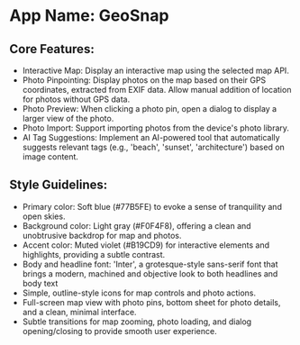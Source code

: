 # **App Name**: GeoSnap

## Core Features:

- Interactive Map: Display an interactive map using the selected map API.
- Photo Pinpointing: Display photos on the map based on their GPS coordinates, extracted from EXIF data. Allow manual addition of location for photos without GPS data.
- Photo Preview: When clicking a photo pin, open a dialog to display a larger view of the photo.
- Photo Import: Support importing photos from the device's photo library.
- AI Tag Suggestions: Implement an AI-powered tool that automatically suggests relevant tags (e.g., 'beach', 'sunset', 'architecture') based on image content.

## Style Guidelines:

- Primary color: Soft blue (#77B5FE) to evoke a sense of tranquility and open skies.
- Background color: Light gray (#F0F4F8), offering a clean and unobtrusive backdrop for map and photos.
- Accent color: Muted violet (#B19CD9) for interactive elements and highlights, providing a subtle contrast.
- Body and headline font: 'Inter', a grotesque-style sans-serif font that brings a modern, machined and objective look to both headlines and body text
- Simple, outline-style icons for map controls and photo actions.
- Full-screen map view with photo pins, bottom sheet for photo details, and a clean, minimal interface.
- Subtle transitions for map zooming, photo loading, and dialog opening/closing to provide smooth user experience.